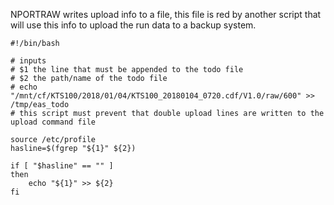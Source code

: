 NPORTRAW writes upload info to a file, this file is red by another script that will use this info to upload the run data to a backup system.
```
#!/bin/bash

# inputs
# $1 the line that must be appended to the todo file
# $2 the path/name of the todo file
# echo "/mnt/cf/KTS100/2018/01/04/KTS100_20180104_0720.cdf/V1.0/raw/600" >> /tmp/eas_todo
# this script must prevent that double upload lines are written to the upload command file

source /etc/profile
hasline=$(fgrep "${1}" ${2})

if [ "$hasline" == "" ]
then
	echo "${1}" >> ${2}
fi
```
